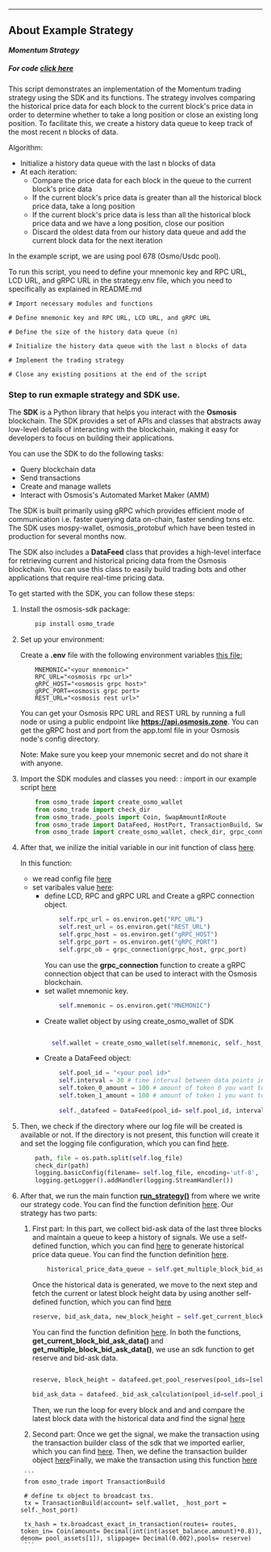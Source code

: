 ***
## About Example Strategy

**_Momentum Strategy_**

##### For code [click here](https://github.com/0xmercury/osmo_trade/blob/master/examples/example_momentum_strategy.py)

This script demonstrates an implementation of the Momentum trading strategy using the SDK and its functions. The strategy involves comparing the historical price data for each block to the current block's price data in order to determine whether to take a long position or close an existing long position. To facilitate this, we create a history data queue to keep track of the most recent n blocks of data.

Algorithm:
- Initialize a history data queue with the last n blocks of data
- At each iteration:
    - Compare the price data for each block in the queue to the current block's price data
    - If the current block's price data is greater than all the historical block price data, take a long position
    - If the current block's price data is less than all the historical block price data and we have a long position, close our position
    - Discard the oldest data from our history data queue and add the current block data for the next iteration

In the example script, we are using pool 678 (Osmo/Usdc pool).

To run this script, you need to define your mnemonic key and RPC URL, LCD URL, and gRPC URL in the strategy.env file, which you need to specifically as explained in README.md


    # Import necessary modules and functions

    # Define mnemonic key and RPC URL, LCD URL, and gRPC URL

    # Define the size of the history data queue (n)

    # Initialize the history data queue with the last n blocks of data

    # Implement the trading strategy

    # Close any existing positions at the end of the script


### Step to run exmaple strategy and SDK use.

The **SDK** is a Python library that helps you interact with the **Osmosis** blockchain. The SDK provides a set of APIs and classes that abstracts away low-level details of interacting with the blockchain, making it easy for developers to focus on building their applications.

You can use the SDK to do the following tasks:

* Query blockchain data
* Send transactions
* Create and manage wallets
* Interact with Osmosis's Automated Market Maker (AMM)

The SDK is built primarily using gRPC which provides efficient mode of communication i.e. faster querying data on-chain, faster sending txns etc. The SDK uses mospy-wallet, osmosis_protobuf which have been tested in production for several months now.

The SDK also includes a **DataFeed** class that provides a high-level interface for retrieving current and historical pricing data from the Osmosis blockchain. You can use this class to easily build trading bots and other applications that require real-time pricing data.

To get started with the SDK, you can follow these steps:

1. Install the osmosis-sdk package:

    ```bash
        pip install osmo_trade
    ```


2. Set up your environment:

    Create a **.env** file with the following environment variables [this file:](https://github.com/0xmercury/osmo_trade/blob/master/envs/strategy.env)
    ```makeile
        MNEMONIC="<your mnemonic>"
        RPC_URL="<osmosis rpc url>"
        gRPC_HOST="<osmosis grpc host>"
        gRPC_PORT=<osmosis grpc port>
        REST_URL="<osmosis rest url>"
    ```
    You can get your Osmosis RPC URL and REST URL by running a full node or using a public endpoint like **https://api.osmosis.zone**. You can get the gRPC host and port from the app.toml file in your Osmosis node's config directory.

    Note: Make sure you keep your mnemonic secret and do not share it with anyone.


3. Import the SDK modules and classes you need: :
    import in our example script [here](https://github.com/0xmercury/osmo_trade/blob/master/example_momentum_strategy.py#L39)

    ```python
        from osmo_trade import create_osmo_wallet
        from osmo_trade import check_dir
        from osmo_trade._pools import Coin, SwapAmountInRoute
        from osmo_trade import DataFeed, HostPort, TransactionBuild, SwapAmountInRoute, Coin, ROOT_DIR, CURR_DIR
        from osmo_trade import create_osmo_wallet, check_dir, grpc_connection, wallet_balance
    ```

4. After that, we inilize the initial variable in our init function of class [here](https://github.com/0xmercury/osmo_trade/blob/master/examples/example_momentum_strategy.py#L48).

    In this function: 
    * we read config file [here](https://github.com/0xmercury/osmo_trade/blob/master/examples/example_momentum_strategy.py#L49)
    * set varibales value [here](https://github.com/0xmercury/osmo_trade/blob/master/examples/example_momentum_strategy.py#L52):
        * define LCD, RPC and gRPC URL and Create a gRPC connection object.
            ```python
                self.rpc_url = os.environ.get("RPC_URL")
                self.rest_url = os.environ.get("REST_URL")
                self.grpc_host = os.environ.get("gRPC_HOST")
                self.grpc_port = os.environ.get("gRPC_PORT")
                self.grpc_ob = grpc_connection(grpc_host, grpc_port)
            ``` 
            You can use the **grpc_connection** function to create a gRPC connection object that can be used to interact with the Osmosis blockchain.
        * set wallet mnemonic key.
            ```python
                self.mnemonic = os.environ.get("MNEMONIC")
          ```
        * Create wallet object by using create_osmo_wallet of SDK
          ```python
          
            self.wallet = create_osmo_wallet(self.mnemonic, self._host_port)
          ```
        * Create a DataFeed object:
            ```python
                self.pool_id = "<your pool id>"
                self.interval = 30 # time interval between data points in seconds
                self.token_0_amount = 100 # amount of token 0 you want to use in the pricing data calculation
                self.token_1_amount = 100 # amount of token 1 you want to use in the pricing data calculation
                
                self._datafeed = DataFeed(pool_id= self.pool_id, interval= self.interval, token_0_amount= self.token_0_amount, token_1_amount= self.token_1_amount, rpc_url= self.rpc_url, grpc_con= self._grpc_ob)
            ```
5.  Then, we check if the directory where our log file will be created is available or not. If the directory is not present, this function will create it and set the logging file configuration, which you can find [here](https://github.com/0xmercury/osmo_trade/blob/master/examples/example_momentum_strategy.py#L68).
    
    ```python
        path, file = os.path.split(self.log_file)
        check_dir(path)
        logging.basicConfig(filename= self.log_file, encoding='utf-8', level=logging.INFO)
        logging.getLogger().addHandler(logging.StreamHandler())
    ```

6. After that, we run the main function  [**run_strategy()**](https://github.com/0xmercury/osmo_trade/blob/master/example_momentum_strategy.py#L214) from where we write our strategy code. You can find the function definition [here](https://github.com/0xmercury/osmo_trade/blob/master/examples/example_momentum_strategy.py#L140). Our strategy has two parts:
    
    1. First part: In this part, we collect bid-ask data of the last three blocks and maintain a queue to keep a history of signals. We use a self-defined function, which you can find [here](https://github.com/0xmercury/osmo_trade/blob/master/examples/example_momentum_strategy.py#L164) to generate historical price data queue. You can find the function definition [here](https://github.com/0xmercury/osmo_trade/blob/master/examples/example_momentum_strategy.py#L82).
        
        ```python
            historical_price_data_queue = self.get_multiple_block_bid_ask_data(historicl_old_block_point)
        ```
    
        Once the historical data is generated, we move to the next step and fetch the current or latest block height data by using another self-defined function, which you can find [here](https://github.com/0xmercury/osmo_trade/blob/master/examples/example_momentum_strategy.py#L174)
    
        ```python
        reserve, bid_ask_data, new_block_height = self.get_current_block_bid_ask_data()
        ``` 
        You can find the function definition [here](https://github.com/0xmercury/osmo_trade/blob/master/examples/example_momentum_strategy.py#L123). In both the functions, **get_current_block_bid_ask_data()** and **get_multiple_block_bid_ask_data()**, we use an sdk function to get reserve and bid-ask data.
        
        ```python

        reserve, block_height = datafeed.get_pool_reserves(pool_ids=[self.pool_id])

        bid_ask_data = datafeed._bid_ask_calculation(pool_id=self.pool_id, token_0=self.token_0_amount, token_1=self.token_1_amount, pools_dict=reserve)
        ```
        Then, we run the loop for every block and and and compare the latest block data with the historical data and find the signal [here](https://github.com/0xmercury/osmo_trade/blob/master/examples/example_momentum_strategy.py#L189)
    
    2.   Second part: Once we get the signal, we make the transaction using the transaction builder class of the sdk that we imported earlier, which you can find [here](https://github.com/0xmercury/osmo_trade/blob/master/examples/example_momentum_strategy.py#L42). Then, we define the transaction builder object [here](https://github.com/0xmercury/osmo_trade/blob/master/examples/example_momentum_strategy.py#L155)Finally, we make the transaction using this function [here](https://github.com/0xmercury/osmo_trade/blob/master/examples/example_momentum_strategy.py#L196)
    
        ```
        from osmo_trade import TransactionBuild

        # define tx object to broadcast txs.
        tx = TransactionBuild(account= self.wallet, _host_port = self._host_port)

        tx_hash = tx.broadcast_exact_in_transaction(routes= routes, token_in= Coin(amount= Decimal(int(int(asset_balance.amount)*0.8)), denom= pool_assets[1]), slippage= Decimal(0.002),pools= reserve)                  
        ```
